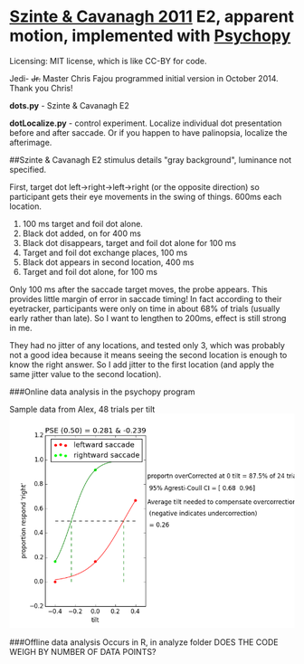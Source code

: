 [Szinte & Cavanagh 2011](http://www.journalofvision.org/content/11/2/4.short) E2, apparent motion, implemented with [Psychopy](https://github.com/psychopy/psychopy)
============================
Licensing: MIT license, which is like CC-BY for code.

Jedi- ~~Jr.~~ Master Chris Fajou programmed initial version in October 2014. Thank you Chris!

**dots.py** - Szinte & Cavanagh E2

**dotLocalize.py** - control experiment. Localize individual dot presentation before and after saccade. Or if you happen to have palinopsia, localize the afterimage.

##Szinte & Cavanagh E2 stimulus details
"gray background", luminance not specified.

First, target dot left->right->left->right (or the opposite direction) so participant gets their eye movements in the swing of things. 600ms each location.

1. 100 ms target and foil dot alone.
2. Black dot added, on for 400 ms
3. Black dot disappears, target and foil dot alone for 100 ms
4. Target and foil dot exchange places, 100 ms
5. Black dot appears in second location, 400 ms
6. Target and foil dot alone, for 100 ms

Only 100 ms after the saccade target moves, the probe appears. This provides little margin of error in saccade timing! In fact according to their eyetracker, participants were only on time in about 68% of trials (usually early rather than late). So I want to lengthen to 200ms, effect is still strong in me.

They had no jitter of any locations, and tested only 3, which was probably not a good idea because it means seeing the second location is enough to know the right answer. So I  add jitter to the first location (and apply the same jitter value to the second location).

###Online data analysis in the psychopy program

Sample data from Alex, 48 trials per tilt
![plot](https://github.com/alexholcombe/spatiotopic-motion/blob/master/figures/examples/AlexResults.png "Example results plot")

###Offline data analysis
Occurs in R, in analyze folder
DOES THE CODE WEIGH BY NUMBER OF DATA POINTS?